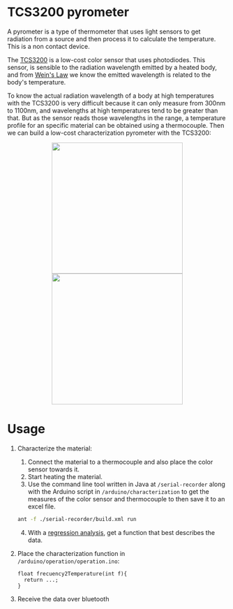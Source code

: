 # TCS3200 pyrometer
A pyrometer is a type of thermometer that uses light sensors to get radiation from a source and then process it to calculate the temperature. This is a non contact device.

The [TCS3200](https://www.mouser.com/catalog/specsheets/tcs3200-e11.pdf) is a low-cost color sensor that uses photodiodes. This sensor, is sensible to the radiation wavelength emitted by a heated body, and from [Wein's Law](https://en.wikipedia.org/wiki/Wien%27s_displacement_law) we know the emitted wavelength is related to the body's temperature.

To know the actual radiation wavelength of a body at high temperatures with the TCS3200 is very difficult because it can only measure from 300nm to 1100nm, and wavelengths at high temperatures tend to be greater than that. But as the sensor reads those wavelengths in the range, a temperature profile for an specific material can be obtained using a thermocouple. Then we can build a low-cost characterization pyrometer with the TCS3200:

<p align="center">
    <img src="https://user-images.githubusercontent.com/38321649/186570784-9054e781-6166-4432-bfc1-969b1c01d672.jpg" width="300" /> <img src="https://user-images.githubusercontent.com/38321649/186570799-5c7fa43b-d00b-4330-8858-c48ac628f4f1.png" width="300" />
</p>

# Usage
1. Characterize the material:
    1. Connect the material to a thermocouple and also place the color sensor towards it.
    2. Start heating the material.
    3. Use the command line tool written in Java at `/serial-recorder` along with the Arduino script in `/arduino/characterization` to get the measures of the color sensor and thermocouple to then save it to an excel file.
    ```bash
    ant -f ./serial-recorder/build.xml run
    ```
    4. With a [regression analysis](https://en.wikipedia.org/wiki/Regression_analysis), get a function that best describes the data.
2. Place the characterization function in `/arduino/operation/operation.ino`:

    ```arduino
    float frecuency2Temperature(int f){
      return ...;
    }
    ```

3. Receive the data over bluetooth
